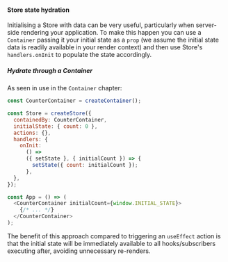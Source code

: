 #### Store state hydration

Initialising a Store with data can be very useful, particularly when server-side rendering your application. To make this happen you can use a `Container` passing it your initial state as a `prop` (we assume the initial state data is readily available in your render context) and then use Store's `handlers.onInit` to populate the state accordingly.

##### Hydrate through a Container

As seen in use in the `Container` chapter:

```js
const CounterContainer = createContainer();

const Store = createStore({
  containedBy: CounterContainer,
  initialState: { count: 0 },
  actions: {},
  handlers: {
    onInit:
      () =>
      ({ setState }, { initialCount }) => {
        setState({ count: initialCount });
      },
  },
});

const App = () => (
  <CounterContainer initialCount={window.INITIAL_STATE}>
    {/* ... */}
  </CounterContainer>
);
```

The benefit of this approach compared to triggering an `useEffect` action is that the initial state will be immediately available to all hooks/subscribers executing after, avoiding unnecessary re-renders.
